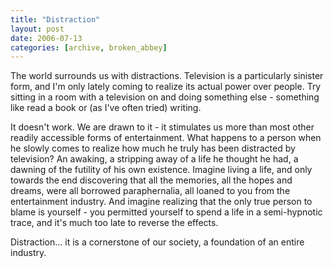 ```yaml
---
title: "Distraction"
layout: post
date: 2006-07-13
categories: [archive, broken_abbey]
---
```


The world surrounds us with distractions. Television is a particularly sinister
form, and I'm only lately coming to realize its actual power over people. Try
sitting in a room with a television on and doing something else - something like
read a book or (as I've often tried) writing.

It doesn't work. We are drawn to it - it stimulates us more than most other
readily accessible forms of entertainment. What happens to a person when he
slowly comes to realize how much he truly has been distracted by television? An
awaking, a stripping away of a life he thought he had, a dawning of the futility
of his own existence. Imagine living a life, and only towards the end
discovering that all the memories, all the hopes and dreams, were all borrowed
paraphernalia, all loaned to you from the entertainment industry. And imagine
realizing that the only true person to blame is yourself - you permitted
yourself to spend a life in a semi-hypnotic trace, and it's much too late to
reverse the effects.

Distraction... it is a cornerstone of our society, a foundation of an entire
industry.
